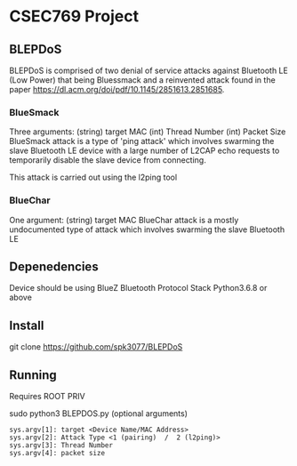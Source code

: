# CSEC769 Project

## BLEPDoS

BLEPDoS is comprised of two denial of service attacks against Bluetooth LE (Low Power) that being Bluessmack and a reinvented attack found in the paper https://dl.acm.org/doi/pdf/10.1145/2851613.2851685.

### BlueSmack
Three arguments: (string) target MAC (int) Thread Number (int) Packet Size
BlueSmack attack is a type of 'ping attack' which involves swarming the slave Bluetooth LE device with a large number of L2CAP echo requests to temporarily disable the slave device from connecting.

This attack is carried out using the l2ping tool

### BlueChar
One argument: (string) target MAC
BlueChar attack is a mostly undocumented type of attack which involves swarming the slave Bluetooth LE

## Depenedencies
Device should be using BlueZ Bluetooth Protocol Stack
Python3.6.8 or above

## Install
git clone https://github.com/spk3077/BLEPDoS

## Running
Requires ROOT PRIV

sudo python3 BLEPDOS.py (optional arguments)

    sys.argv[1]: target <Device Name/MAC Address>
    sys.argv[2]: Attack Type <1 (pairing)  /  2 (l2ping)>
    sys.argv[3]: Thread Number
    sys.argv[4]: packet size
